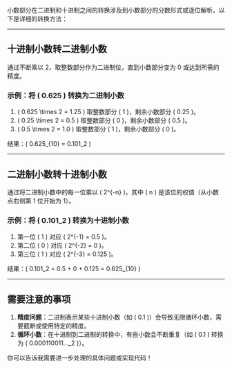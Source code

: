 小数部分在二进制和十进制之间的转换涉及到小数部分的分数形式或逐位解析。以下是详细的转换方法：

---

## **十进制小数转二进制小数**
通过不断乘以 2，取整数部分作为二进制位，直到小数部分变为 0 或达到所需的精度。

### 示例：将 \( 0.625 \) 转换为二进制小数
1. \( 0.625 \times 2 = 1.25 \) 取整数部分 \( 1 \)，剩余小数部分 \( 0.25 \)。
2. \( 0.25 \times 2 = 0.5 \) 取整数部分 \( 0 \)，剩余小数部分 \( 0.5 \)。
3. \( 0.5 \times 2 = 1.0 \) 取整数部分 \( 1 \)，剩余小数部分 \( 0 \)。

结果：\( 0.625_{10} = 0.101_2 \)

---

## **二进制小数转十进制小数**
通过将二进制小数中的每一位乘以 \( 2^{-n} \)，其中 \( n \) 是该位的权值（从小数点右侧第 1 位开始为 1）。

### 示例：将 \( 0.101_2 \) 转换为十进制小数
1. 第一位 \( 1 \) 对应 \( 2^{-1} = 0.5 \)。
2. 第二位 \( 0 \) 对应 \( 2^{-2} = 0 \)。
3. 第三位 \( 1 \) 对应 \( 2^{-3} = 0.125 \)。

结果：\( 0.101_2 = 0.5 + 0 + 0.125 = 0.625_{10} \)

---

## **需要注意的事项**
1. **精度问题**：二进制表示某些十进制小数（如 \( 0.1 \)）会导致无限循环小数，需要截断或使用特定的精度。
2. **循环小数**：在十进制到二进制的转换中，有些小数会不断重复（如 \( 0.1 \) 转换为 \( 0.000110011...\_2 \)）。

你可以告诉我需要进一步处理的具体问题或实现代码！